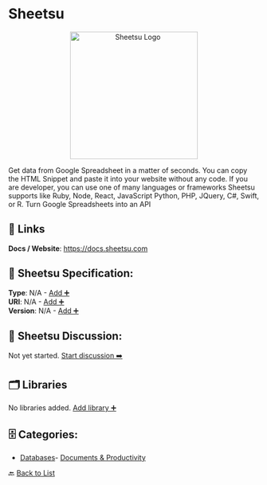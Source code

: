# Sheetsu
<p align="center">
    <img width="256" src="https://raw.githubusercontent.com/apis-list/apis-list/main/apis/sheetsu/logo_256x256.png" alt="Sheetsu Logo"/>
</p>
Get data from Google Spreadsheet in a matter of seconds. You can copy the HTML Snippet and paste it into your website without any code. If you are developer, you can use one of many languages or frameworks Sheetsu supports like Ruby, Node, React, JavaScript Python, PHP, JQuery, C#, Swift, or R. Turn Google Spreadsheets into an API

##  🔗 Links
**Docs / Website**: https://docs.sheetsu.com

## 🧬 Sheetsu Specification:
**Type**: N/A - [Add ➕](https://github.com/apis-list/apis-list/edit/main/apis.yaml#L17366)  
**URI**: N/A - [Add ➕](https://github.com/apis-list/apis-list/edit/main/apis.yaml#L17366)  
**Version**: N/A - [Add ➕](https://github.com/apis-list/apis-list/edit/main/apis.yaml#L17366)

## 💬 Sheetsu Discussion:
Not yet started. [Start discussion ➡️](https://github.com/apis-list/apis-list/discussions/new)

## 🗂️ Libraries

No libraries added. [Add library ➕](https://github.com/apis-list/apis-list/edit/main/apis.yaml#L17366)    


## 🗄️ Categories:
- [Databases](https://github.com/apis-list/apis-list#databases-)- [Documents & Productivity](https://github.com/apis-list/apis-list#documents--productivity-)

🔙  [Back to List](https://github.com/apis-list/apis-list)
